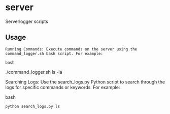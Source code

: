 # server
Serverlogger scripts


## Usage

    Running Commands: Execute commands on the server using the command_logger.sh bash script. For example:

    bash

./command_logger.sh ls -la

Searching Logs: Use the search_logs.py Python script to search through the logs for specific commands or keywords. For example:

bash

    python search_logs.py ls

